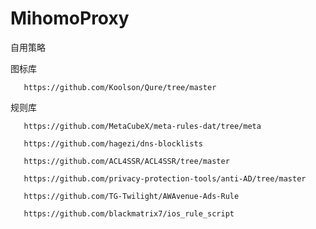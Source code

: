 # MihomoProxy
自用策略

图标库 
        
       https://github.com/Koolson/Qure/tree/master

规则库 

       https://github.com/MetaCubeX/meta-rules-dat/tree/meta

       https://github.com/hagezi/dns-blocklists 

       https://github.com/ACL4SSR/ACL4SSR/tree/master

       https://github.com/privacy-protection-tools/anti-AD/tree/master

       https://github.com/TG-Twilight/AWAvenue-Ads-Rule
       
       https://github.com/blackmatrix7/ios_rule_script
